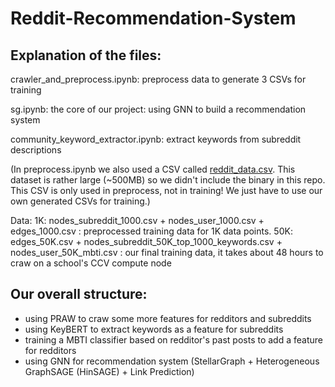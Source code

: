 # Reddit-Recommendation-System

## Explanation of the files:

crawler_and_preprocess.ipynb: preprocess data to generate 3 CSVs for training

sg.ipynb: the core of our project: using GNN to build a recommendation system

community_keyword_extractor.ipynb: extract keywords from subreddit descriptions

(In preprocess.ipynb we also used a CSV called [reddit_data.csv](https://www.kaggle.com/datasets/colemaclean/subreddit-interactions). This dataset is rather large (~500MB) so we didn't include the binary in this repo. This CSV is only used in preprocess, not in training! We just have to use our own generated CSVs for training.)

Data: 1K: nodes_subreddit_1000.csv + nodes_user_1000.csv + edges_1000.csv : preprocessed training data for 1K data points.
      50K: edges_50K.csv + nodes_subreddit_50K_top_1000_keywords.csv + nodes_user_50K_mbti.csv : our final training data, it takes about 48 hours to craw on a school's CCV compute node

## Our overall structure:

* using PRAW to craw some more features for redditors and subreddits
* using KeyBERT to extract keywords as a feature for subreddits
* training a MBTI classifier based on redditor's past posts to add a feature for redditors
* using GNN for recommendation system (StellarGraph + Heterogeneous GraphSAGE (HinSAGE) + Link Prediction)

